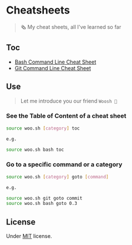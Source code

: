 # Cheatsheets

> 🗞 My cheat sheets, all I've learned so far

## Toc

- [Bash Command Line Cheat Sheet](./cheatsheets/bash-command-line.sh)
- [Git Command Line Cheat Sheet](./cheatsheets/git-command-line.sh)

## Use

> Let me introduce you our friend `Woosh 🤖`

### See the Table of Content of a cheat sheet

```bash
source woo.sh [category] toc

e.g.

source woo.sh bash toc
``` 

### Go to a specific command or a category

```bash
source woo.sh [category] goto [command] 

e.g.

source woo.sh git goto commit
source woo.sh bash goto 0.3
```

## License

Under [MIT](./LICENSE) license.
